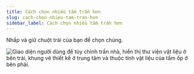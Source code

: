 ```yaml
---
title: Cách chọn nhiều tấm trần hơn
slug: cach-chon-nhieu-tam-tran-hon
sidebar_label: Cách chọn nhiều tấm trần hơn
---
```


Nhấp và giữ chuột trái của bạn để chọn chúng.

![Giao diện người dùng để tùy chỉnh trần nhà, hiển thị thư viện vật liệu ở bên trái, khung vẽ thiết kế ở trung tâm và thuộc tính vật liệu của tấm ốp ở bên phải.](https://storage.googleapis.com/jegavn_kb/images/dc47434e-dc50-4c96-a823-ff9bd524f1e9.png)